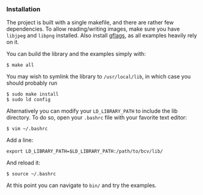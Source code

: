 ### Installation

The project is built with a single makefile, and there are rather few dependencies.
To allow reading/writing images, make sure you have `libjpeg` and `libpng` installed.
Also install [gflags](gflags), as all examples heavily rely on it.

You can build the library and the examples simply with:

    $ make all
You may wish to symlink the library to `/usr/local/lib`, in which case you should
probably run

	$ sudo make install  
    $ sudo ld config  
Alternatively you can modify your `LD_LIBRARY_PATH` to include the lib directory.
To do so, open your `.bashrc` file with your favorite text editor:

	$ vim ~/.bashrc
Add a line:

	export LD_LIBRARY_PATH=$LD_LIBRARY_PATH:/path/to/bcv/lib/
And reload it:

	$ source ~/.bashrc 

At this point you can navigate to `bin/` and try the examples.